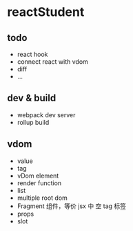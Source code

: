 # reactStudent

## todo

- react hook
- connect react with vdom
- diff
- ...

## dev & build

- webpack dev server
- rollup build

## vdom

- value
- tag
- vDom element
- render function
- list
- multiple root dom
- Fragment 组件，等价 jsx 中 空 tag 标签
- props
- slot
